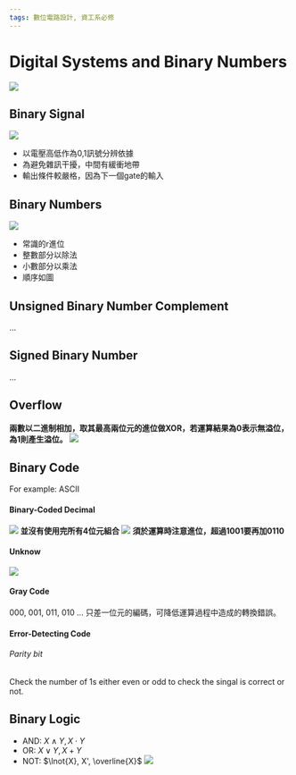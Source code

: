 ```yaml
---
tags: 數位電路設計, 資工系必修
---
```


# Digital Systems and Binary Numbers
![](https://imgur.com/TjSYkkD.jpg)

## Binary Signal

![](https://imgur.com/lN3oxXz.jpg)
- 以電壓高低作為0,1訊號分辨依據
- 為避免雜訊干擾，中間有緩衝地帶
- 輸出條件較嚴格，因為下一個gate的輸入

## Binary Numbers
![](https://imgur.com/jA5GiUM.jpg)
- 常識的r進位
- 整數部分以除法
- 小數部分以乘法
- 順序如圖

## Unsigned Binary Number Complement
...

## Signed Binary Number
...

## Overflow
**兩數以二進制相加，取其最高兩位元的進位做XOR，若運算結果為0表示無溢位，為1則產生溢位。**
![](https://imgur.com/McO7oBY.jpg)

## Binary Code
For example: ASCII
#### Binary-Coded Decimal
![](https://imgur.com/BFzN4d4.jpg)
**並沒有使用完所有4位元組合**
![](https://imgur.com/xNLXfKW.jpg)
**須於運算時注意進位，超過1001要再加0110**

#### Unknow
![](https://imgur.com/eqsY5gd.jpg)

#### Gray Code
000, 001, 011, 010 ...
只差一位元的編碼，可降低運算過程中造成的轉換錯誤。

#### Error-Detecting Code
###### Parity bit
Check the number of 1s either even or odd to check the singal is correct or not.

## Binary Logic
- AND: ${X}\land{Y}, {X}\cdot{Y}$
- OR: ${X}\lor{Y}, {X}+{Y}$ 
- NOT: $\lnot{X}, X', \overline{X}$
![](https://imgur.com/6xm2g8B.jpg)
